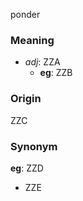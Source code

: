 ponder
### Meaning
+ _adj_: ZZA
    + __eg__: ZZB

### Origin

ZZC

### Synonym

__eg__: ZZD

+ ZZE


